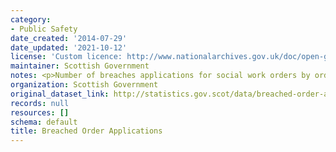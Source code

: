 ```yaml
---
category:
- Public Safety
date_created: '2014-07-29'
date_updated: '2021-10-12'
license: 'Custom licence: http://www.nationalarchives.gov.uk/doc/open-government-licence/version/3/'
maintainer: Scottish Government
notes: <p>Number of breaches applications for social work orders by order type.</p>
organization: Scottish Government
original_dataset_link: http://statistics.gov.scot/data/breached-order-applications
records: null
resources: []
schema: default
title: Breached Order Applications
---
```

